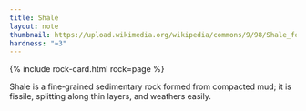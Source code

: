```yaml
---
title: Shale
layout: note
thumbnail: https://upload.wikimedia.org/wikipedia/commons/9/98/Shale_formation%2C_Marble_Canyon%2C_Kootenay_National_Park%2C_British_Columbia%2C_2025-07-11.jpg
hardness: "≈3"
---
```

{% include rock-card.html rock=page %}

Shale is a fine‑grained sedimentary rock formed from compacted mud; it is fissile, splitting along thin layers, and weathers easily.

